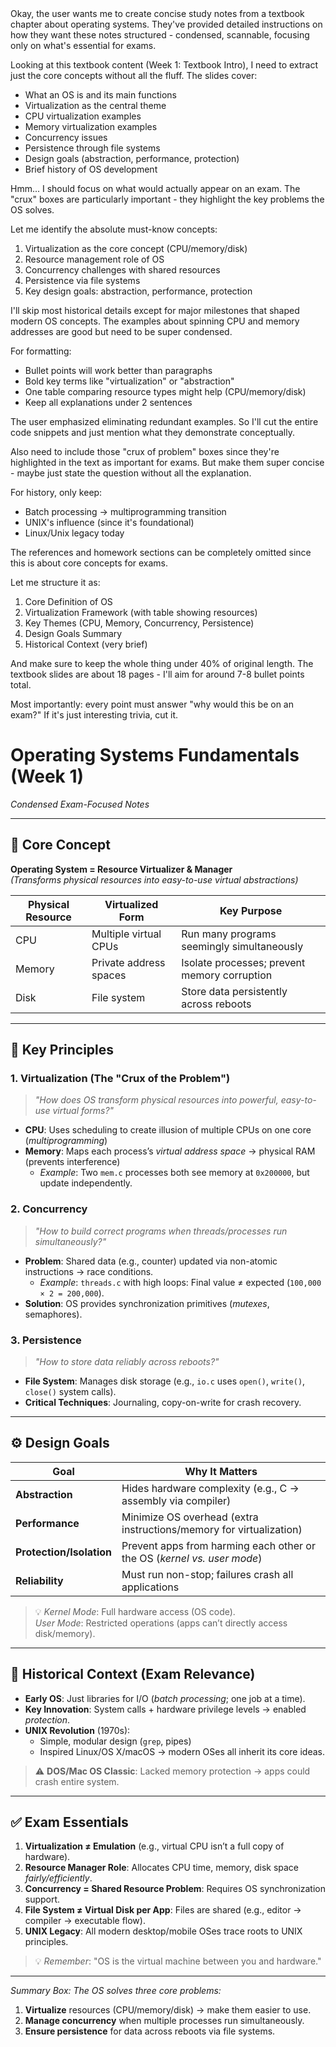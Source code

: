 <!-- 
Generated by LectureQ
Date: 2025-08-09 23:02:45
Model: qwen3:30b
-->

<think>
Okay, the user wants me to create concise study notes from a textbook chapter about operating systems. They've provided detailed instructions on how they want these notes structured - condensed, scannable, focusing only on what's essential for exams.

Looking at this textbook content (Week 1: Textbook Intro), I need to extract just the core concepts without all the fluff. The slides cover:
- What an OS is and its main functions
- Virtualization as the central theme
- CPU virtualization examples
- Memory virtualization examples
- Concurrency issues
- Persistence through file systems
- Design goals (abstraction, performance, protection)
- Brief history of OS development

Hmm... I should focus on what would actually appear on an exam. The "crux" boxes are particularly important - they highlight the key problems the OS solves.

Let me identify the absolute must-know concepts:
1) Virtualization as the core concept (CPU/memory/disk)
2) Resource management role of OS
3) Concurrency challenges with shared resources
4) Persistence via file systems
5) Key design goals: abstraction, performance, protection

I'll skip most historical details except for major milestones that shaped modern OS concepts. The examples about spinning CPU and memory addresses are good but need to be super condensed.

For formatting:
- Bullet points will work better than paragraphs
- Bold key terms like "virtualization" or "abstraction"
- One table comparing resource types might help (CPU/memory/disk)
- Keep all explanations under 2 sentences

The user emphasized eliminating redundant examples. So I'll cut the entire code snippets and just mention what they demonstrate conceptually.

Also need to include those "crux of problem" boxes since they're highlighted in the text as important for exams. But make them super concise - maybe just state the question without all the explanation.

For history, only keep:
- Batch processing → multiprogramming transition
- UNIX's influence (since it's foundational)
- Linux/Unix legacy today

The references and homework sections can be completely omitted since this is about core concepts for exams.

Let me structure it as:
1) Core Definition of OS
2) Virtualization Framework (with table showing resources)
3) Key Themes (CPU, Memory, Concurrency, Persistence)
4) Design Goals Summary
5) Historical Context (very brief)

And make sure to keep the whole thing under 40% of original length. The textbook slides are about 18 pages - I'll aim for around 7-8 bullet points total.

Most importantly: every point must answer "why would this be on an exam?" If it's just interesting trivia, cut it.
</think>

# Operating Systems Fundamentals (Week 1)  
*Condensed Exam-Focused Notes*

---

## 🔑 **Core Concept**  
**Operating System = Resource Virtualizer & Manager**  
*(Transforms physical resources into easy-to-use virtual abstractions)*  

| Physical Resource | Virtualized Form          | Key Purpose                          |
|-------------------|----------------------------|--------------------------------------|
| CPU               | Multiple virtual CPUs      | Run many programs seemingly simultaneously |
| Memory            | Private address spaces     | Isolate processes; prevent memory corruption |
| Disk              | File system                | Store data persistently across reboots |

---

## 🧠 **Key Principles**  
### 1. **Virtualization (The "Crux of the Problem")**  
> *"How does OS transform physical resources into powerful, easy-to-use virtual forms?"*  
- **CPU**: Uses scheduling to create illusion of multiple CPUs on one core (*multiprogramming*)  
- **Memory**: Maps each process’s *virtual address space* → physical RAM (prevents interference)  
  - *Example*: Two `mem.c` processes both see memory at `0x200000`, but update independently.  

### 2. **Concurrency**  
> *"How to build correct programs when threads/processes run simultaneously?"*  
- **Problem**: Shared data (e.g., counter) updated via non-atomic instructions → race conditions.  
  - *Example*: `threads.c` with high loops: Final value ≠ expected (`100,000 × 2 = 200,000`).  
- **Solution**: OS provides synchronization primitives (*mutexes*, semaphores).  

### 3. **Persistence**  
> *"How to store data reliably across reboots?"*  
- **File System**: Manages disk storage (e.g., `io.c` uses `open()`, `write()`, `close()` system calls).  
- **Critical Techniques**: Journaling, copy-on-write for crash recovery.  

---

## ⚙️ **Design Goals**  
| Goal                | Why It Matters                                                                 |
|---------------------|-------------------------------------------------------------------------------|
| **Abstraction**     | Hides hardware complexity (e.g., C → assembly via compiler)                    |
| **Performance**     | Minimize OS overhead (extra instructions/memory for virtualization)           |
| **Protection/Isolation** | Prevent apps from harming each other or the OS (*kernel vs. user mode*)      |
| **Reliability**     | Must run non-stop; failures crash all applications                             |

> 💡 *Kernel Mode*: Full hardware access (OS code).  
> *User Mode*: Restricted operations (apps can’t directly access disk/memory).

---

## 📜 **Historical Context (Exam Relevance)**  
- **Early OS**: Just libraries for I/O (*batch processing*; one job at a time).  
- **Key Innovation**: System calls + hardware privilege levels → enabled *protection*.  
- **UNIX Revolution** (1970s):  
  - Simple, modular design (`grep`, pipes)  
  - Inspired Linux/OS X/macOS → modern OSes all inherit its core ideas.  

> ⚠️ **DOS/Mac OS Classic**: Lacked memory protection → apps could crash entire system.

---

## ✅ **Exam Essentials**  
1. **Virtualization ≠ Emulation** (e.g., virtual CPU isn’t a full copy of hardware).  
2. **Resource Manager Role**: Allocates CPU time, memory, disk space *fairly/efficiently*.  
3. **Concurrency = Shared Resource Problem**: Requires OS synchronization support.  
4. **File System ≠ Virtual Disk per App**: Files are shared (e.g., editor → compiler → executable flow).  
5. **UNIX Legacy**: All modern desktop/mobile OSes trace roots to UNIX principles.

> 💡 *Remember*: "OS is the virtual machine between you and hardware."  

---

*Summary Box: The OS solves three core problems:*  
1. **Virtualize** resources (CPU/memory/disk) → make them easier to use.  
2. **Manage concurrency** when multiple processes run simultaneously.  
3. **Ensure persistence** for data across reboots via file systems.